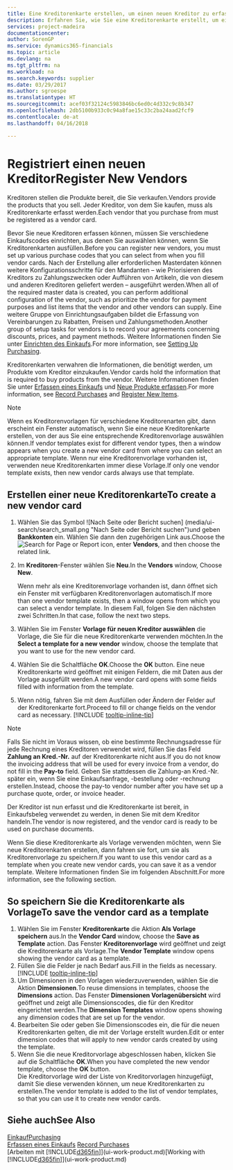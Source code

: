```yaml
---
title: Eine Kreditorenkarte erstellen, um einen neuen Kreditor zu erfassen | Microsoft Docs
description: Erfahren Sie, wie Sie eine Kreditorenkarte erstellt, um einen neuen Kreditor oder einem Lieferanten zu erfassen.
services: project-madeira
documentationcenter: 
author: SorenGP
ms.service: dynamics365-financials
ms.topic: article
ms.devlang: na
ms.tgt_pltfrm: na
ms.workload: na
ms.search.keywords: supplier
ms.date: 03/29/2017
ms.author: sgroespe
ms.translationtype: HT
ms.sourcegitcommit: acef03f32124c5983846bc6ed0c4d332c9c8b347
ms.openlocfilehash: 2db5100b933c0c94a8fae15c33c2ba24aad2fcf9
ms.contentlocale: de-at
ms.lasthandoff: 04/16/2018

---
```

# <a name="register-new-vendors"></a><span data-ttu-id="1b148-103">Registriert einen neuen Kreditor</span><span class="sxs-lookup"><span data-stu-id="1b148-103">Register New Vendors</span></span>
<span data-ttu-id="1b148-104">Kreditoren stellen die Produkte bereit, die Sie verkaufen.</span><span class="sxs-lookup"><span data-stu-id="1b148-104">Vendors provide the products that you sell.</span></span> <span data-ttu-id="1b148-105">Jeder Kreditor, von dem Sie kaufen, muss als Kreditorenkarte erfasst werden.</span><span class="sxs-lookup"><span data-stu-id="1b148-105">Each vendor that you purchase from must be registered as a vendor card.</span></span>

<span data-ttu-id="1b148-106">Bevor Sie neue Kreditoren erfassen können, müssen Sie verschiedene Einkaufscodes einrichten, aus denen Sie auswählen können, wenn Sie Kreditorenkarten ausfüllen.</span><span class="sxs-lookup"><span data-stu-id="1b148-106">Before you can register new vendors, you must set up various purchase codes that you can select from when you fill vendor cards.</span></span> <span data-ttu-id="1b148-107">Nach der Erstellung aller erforderlichen Masterdaten können weitere Konfigurationsschritte für den Mandanten – wie Priorisieren des Kreditors zu Zahlungszwecken oder Aufführen von Artikeln, die von diesem und anderen Kreditoren geliefert werden – ausgeführt werden.</span><span class="sxs-lookup"><span data-stu-id="1b148-107">When all of the required master data is created, you can perform additional configuration of the vendor, such as prioritize the vendor for payment purposes and list items that the vendor and other vendors can supply.</span></span> <span data-ttu-id="1b148-108">Eine weitere Gruppe von Einrichtungsaufgaben bildet die Erfassung von Vereinbarungen zu Rabatten, Preisen und Zahlungsmethoden.</span><span class="sxs-lookup"><span data-stu-id="1b148-108">Another group of setup tasks for vendors is to record your agreements concerning discounts, prices, and payment methods.</span></span> <span data-ttu-id="1b148-109">Weitere Informationen finden Sie unter [Einrichten des Einkaufs](purchasing-setup-purchasing.md).</span><span class="sxs-lookup"><span data-stu-id="1b148-109">For more information, see [Setting Up Purchasing](purchasing-setup-purchasing.md).</span></span>

<span data-ttu-id="1b148-110">Kreditorenkarten verwahren die Informationen, die benötigt werden, um Produkte vom Kreditor einzukaufen.</span><span class="sxs-lookup"><span data-stu-id="1b148-110">Vendor cards hold the information that is required to buy products from the vendor.</span></span> <span data-ttu-id="1b148-111">Weitere Informationen finden Sie unter [Erfassen eines Einkaufs](purchasing-how-record-purchases.md) und [Neue Produkte erfassen](inventory-how-register-new-items.md).</span><span class="sxs-lookup"><span data-stu-id="1b148-111">For more information, see [Record Purchases](purchasing-how-record-purchases.md) and [Register New Items](inventory-how-register-new-items.md).</span></span>

> [!NOTE]  
>   <span data-ttu-id="1b148-112">Wenn es Kreditorenvorlagen für verschiedene Kreditorenarten gibt, dann erscheint ein Fenster automatisch, wenn Sie eine neue Kreditorenkarte erstellen, von der aus Sie eine entsprechende Kreditorenvorlage auswählen können.</span><span class="sxs-lookup"><span data-stu-id="1b148-112">If vendor templates exist for different vendor types, then a window appears when you create a new vendor card from where you can select an appropriate template.</span></span> <span data-ttu-id="1b148-113">Wenn nur eine Kreditorenvorlage vorhanden ist, verwenden neue Kreditorenkarten immer diese Vorlage.</span><span class="sxs-lookup"><span data-stu-id="1b148-113">If only one vendor template exists, then new vendor cards always use that template.</span></span>

## <a name="to-create-a-new-vendor-card"></a><span data-ttu-id="1b148-114">Erstellen einer neue Kreditorenkarte</span><span class="sxs-lookup"><span data-stu-id="1b148-114">To create a new vendor card</span></span>
1. <span data-ttu-id="1b148-115">Wählen Sie das Symbol ![Nach Seite oder Bericht suchen] (media/ui-search/search_small.png "Nach Seite oder Bericht suchen")und geben **Bankkonten** ein. Wählen Sie dann den zugehörigen Link aus.</span><span class="sxs-lookup"><span data-stu-id="1b148-115">Choose the ![Search for Page or Report](media/ui-search/search_small.png "Search for Page or Report icon") icon, enter **Vendors**, and then choose the related link.</span></span>  
2. <span data-ttu-id="1b148-116">Im **Kreditoren**-Fenster wählen Sie **Neu**.</span><span class="sxs-lookup"><span data-stu-id="1b148-116">In the **Vendors** window, Choose **New**.</span></span>

    <span data-ttu-id="1b148-117">Wenn mehr als eine Kreditorenvorlage vorhanden ist, dann öffnet sich ein Fenster mit verfügbaren Kreditorenvorlagen automatisch.</span><span class="sxs-lookup"><span data-stu-id="1b148-117">If more than one vendor template exists, then a window opens from which you can select a vendor template.</span></span> <span data-ttu-id="1b148-118">In diesem Fall, folgen Sie den nächsten zwei Schritten.</span><span class="sxs-lookup"><span data-stu-id="1b148-118">In that case, follow the next two steps.</span></span>
3. <span data-ttu-id="1b148-119">Wählen Sie im Fenster **Vorlage für neuen Kreditor auswählen** die Vorlage, die Sie für die neue Kreditorenkarte verwenden möchten.</span><span class="sxs-lookup"><span data-stu-id="1b148-119">In the **Select a template for a new vendor** window, choose the template that you want to use for the new vendor card.</span></span>
4. <span data-ttu-id="1b148-120">Wählen Sie die Schaltfläche **OK**.</span><span class="sxs-lookup"><span data-stu-id="1b148-120">Choose the **OK** button.</span></span> <span data-ttu-id="1b148-121">Eine neue Kreditorenkarte wird geöffnet mit einigen Feldern, die mit Daten aus der Vorlage ausgefüllt werden.</span><span class="sxs-lookup"><span data-stu-id="1b148-121">A new vendor card opens with some fields filled with information from the template.</span></span>
5. <span data-ttu-id="1b148-122">Wenn nötig, fahren Sie mit dem Ausfüllen oder Ändern der Felder auf der Kreditorenkarte fort.</span><span class="sxs-lookup"><span data-stu-id="1b148-122">Proceed to fill or change fields on the vendor card as necessary.</span></span> [!INCLUDE [tooltip-inline-tip](includes/tooltip-inline-tip_md.md)]

> [!NOTE]  
>   <span data-ttu-id="1b148-123">Falls Sie nicht im Voraus wissen, ob eine bestimmte Rechnungsadresse für jede Rechnung eines Kreditoren verwendet wird, füllen Sie das Feld **Zahlung an Kred.-Nr.** auf der Kreditorenkarte nicht aus.</span><span class="sxs-lookup"><span data-stu-id="1b148-123">If you do not know the invoicing address that will be used for every invoice from a vendor, do not fill in the **Pay-to** field.</span></span> <span data-ttu-id="1b148-124">Geben Sie stattdessen die Zahlung-an Kred.-Nr. später ein, wenn Sie eine Einkaufsanfrage, -bestellung oder -rechnung erstellen.</span><span class="sxs-lookup"><span data-stu-id="1b148-124">Instead, choose the pay-to vendor number after you have set up a purchase quote, order, or invoice header.</span></span>

<span data-ttu-id="1b148-125">Der Kreditor ist nun erfasst und die Kreditorenkarte ist bereit, in Einkaufsbeleg verwendet zu werden, in denen Sie mit dem Kreditor handeln.</span><span class="sxs-lookup"><span data-stu-id="1b148-125">The vendor is now registered, and the vendor card is ready to be used on purchase documents.</span></span>

<span data-ttu-id="1b148-126">Wenn Sie diese Kreditorenkarte als Vorlage verwenden möchten, wenn Sie neue Kreditorenkarten erstellen, dann fahren sie fort, um sie als Kreditorenvorlage zu speichern.</span><span class="sxs-lookup"><span data-stu-id="1b148-126">If you want to use this vendor card as a template when you create new vendor cards, you can save it as a vendor template.</span></span> <span data-ttu-id="1b148-127">Weitere Informationen finden Sie im folgenden Abschnitt.</span><span class="sxs-lookup"><span data-stu-id="1b148-127">For more information, see the following section.</span></span>

## <a name="to-save-the-vendor-card-as-a-template"></a><span data-ttu-id="1b148-128">So speichern Sie die Kreditorenkarte als Vorlage</span><span class="sxs-lookup"><span data-stu-id="1b148-128">To save the vendor card as a template</span></span>
1. <span data-ttu-id="1b148-129">Wählen Sie im Fenster **Kreditorenkarte** die Aktion **Als Vorlage speichern** aus.</span><span class="sxs-lookup"><span data-stu-id="1b148-129">In the **Vendor Card** window, choose the **Save as Template** action.</span></span> <span data-ttu-id="1b148-130">Das Fenster **Kreditorenvorlage** wird geöffnet und zeigt die Kreditorenkarte als Vorlage.</span><span class="sxs-lookup"><span data-stu-id="1b148-130">The **Vendor Template** window opens showing the vendor card as a template.</span></span>
2. <span data-ttu-id="1b148-131">Füllen Sie die Felder je nach Bedarf aus.</span><span class="sxs-lookup"><span data-stu-id="1b148-131">Fill in the fields as necessary.</span></span> [!INCLUDE [tooltip-inline-tip](includes/tooltip-inline-tip_md.md)]
3. <span data-ttu-id="1b148-132">Um Dimensionen in den Vorlagen wiederzuverwenden, wählen Sie die Aktion **Dimensionen**.</span><span class="sxs-lookup"><span data-stu-id="1b148-132">To reuse dimensions in templates, choose the **Dimensions** action.</span></span> <span data-ttu-id="1b148-133">Das Fenster **Dimensionen Vorlagenübersicht** wird geöffnet und zeigt alle Dimensionscodes, die für den Kreditor eingerichtet werden.</span><span class="sxs-lookup"><span data-stu-id="1b148-133">The **Dimension Templates** window opens showing any dimension codes that are set up for the vendor.</span></span>
4. <span data-ttu-id="1b148-134">Bearbeiten Sie oder geben Sie Dimensionscodes ein, die für die neuen Kreditorenkarten gelten, die mit der Vorlage erstellt wurden.</span><span class="sxs-lookup"><span data-stu-id="1b148-134">Edit or enter dimension codes that will apply to new vendor cards created by using the template.</span></span>
5. <span data-ttu-id="1b148-135">Wenn Sie die neue Kreditorvorlage abgeschlossen haben, klicken Sie auf die Schaltfläche **OK**.</span><span class="sxs-lookup"><span data-stu-id="1b148-135">When you have completed the new vendor template, choose the **OK** button.</span></span>  
   <span data-ttu-id="1b148-136">Die Kreditorvorlage wird der Liste von Kreditorvorlagen hinzugefügt, damit Sie diese verwenden können, um neue Kreditorenkarten zu erstellen.</span><span class="sxs-lookup"><span data-stu-id="1b148-136">The vendor template is added to the list of vendor templates, so that you can use it to create new vendor cards.</span></span>

## <a name="see-also"></a><span data-ttu-id="1b148-137">Siehe auch</span><span class="sxs-lookup"><span data-stu-id="1b148-137">See Also</span></span>
[<span data-ttu-id="1b148-138">Einkauf</span><span class="sxs-lookup"><span data-stu-id="1b148-138">Purchasing</span></span>](purchasing-manage-purchasing.md)  
<span data-ttu-id="1b148-139">[Erfassen eines Einkaufs](purchasing-how-record-purchases.md) </span><span class="sxs-lookup"><span data-stu-id="1b148-139">[Record Purchases](purchasing-how-record-purchases.md) </span></span>  
<span data-ttu-id="1b148-140">[Arbeiten mit [!INCLUDE[d365fin](includes/d365fin_md.md)]](ui-work-product.md)</span><span class="sxs-lookup"><span data-stu-id="1b148-140">[Working with [!INCLUDE[d365fin](includes/d365fin_md.md)]](ui-work-product.md)</span></span>  

